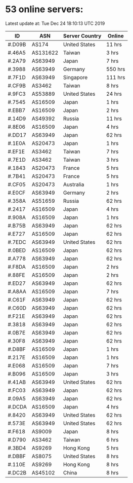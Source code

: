 # 53 online servers:

Latest update at: Tue Dec 24 18:10:13 UTC 2019

| ID | ASN | Server Country | Online |
| -- | --- | -------------- | ------ |
| #.D09B | AS174 | United States | 11 hrs |
| #.46A5 | AS131622 | Taiwan | 3 hrs |
| #.2A79 | AS63949 | Japan | 7 hrs |
| #.3988 | AS63949 | Germany | 550 hrs |
| #.7F1D | AS63949 | Singapore | 111 hrs |
| #.CF9B | AS3462 | Taiwan | 8 hrs |
| #.9FC3 | AS53889 | United States | 24 hrs |
| #.7545 | AS16509 | Japan | 1 hrs |
| #.EBB7 | AS16509 | Japan | 2 hrs |
| #.14D9 | AS49392 | Russia | 11 hrs |
| #.8E06 | AS16509 | Japan | 4 hrs |
| #.DD17 | AS63949 | Japan | 62 hrs |
| #.1E0A | AS20473 | Japan | 1 hrs |
| #.EF1E | AS3462 | Taiwan | 7 hrs |
| #.7E1D | AS3462 | Taiwan | 3 hrs |
| #.1843 | AS20473 | France | 5 hrs |
| #.7B41 | AS20473 | France | 5 hrs |
| #.CF05 | AS20473 | Australia | 1 hrs |
| #.E0CF | AS63949 | Germany | 2 hrs |
| #.358A | AS51659 | Russia | 62 hrs |
| #.2417 | AS16509 | Japan | 4 hrs |
| #.908A | AS16509 | Japan | 1 hrs |
| #.B75B | AS63949 | Japan | 62 hrs |
| #.E727 | AS16509 | Japan | 62 hrs |
| #.7EDC | AS63949 | United States | 62 hrs |
| #.0BED | AS16509 | Japan | 62 hrs |
| #.A778 | AS63949 | Japan | 62 hrs |
| #.F8DA | AS16509 | Japan | 2 hrs |
| #.88FE | AS16509 | Japan | 2 hrs |
| #.ED27 | AS63949 | Japan | 62 hrs |
| #.A8AA | AS16509 | Japan | 7 hrs |
| #.C61F | AS63949 | Japan | 62 hrs |
| #.C60D | AS63949 | Japan | 62 hrs |
| #.F21E | AS63949 | Japan | 62 hrs |
| #.3818 | AS63949 | Japan | 62 hrs |
| #.0B7E | AS63949 | Japan | 62 hrs |
| #.30F8 | AS63949 | Japan | 62 hrs |
| #.D8BF | AS16509 | Japan | 1 hrs |
| #.217E | AS16509 | Japan | 1 hrs |
| #.E068 | AS16509 | Japan | 7 hrs |
| #.B096 | AS16509 | Japan | 3 hrs |
| #.41AB | AS63949 | United States | 62 hrs |
| #.FC03 | AS63949 | Japan | 62 hrs |
| #.09A5 | AS63949 | Japan | 62 hrs |
| #.DCDA | AS16509 | Japan | 4 hrs |
| #.8420 | AS63949 | United States | 62 hrs |
| #.573E | AS63949 | United States | 62 hrs |
| #.F618 | AS9009 | Japan | 8 hrs |
| #.D790 | AS3462 | Taiwan | 6 hrs |
| #.3BD4 | AS9269 | Hong Kong | 5 hrs |
| #.DBBF | AS8075 | United States | 8 hrs |
| #.110E | AS9269 | Hong Kong | 8 hrs |
| #.DC2B | AS45102 | China | 8 hrs |

